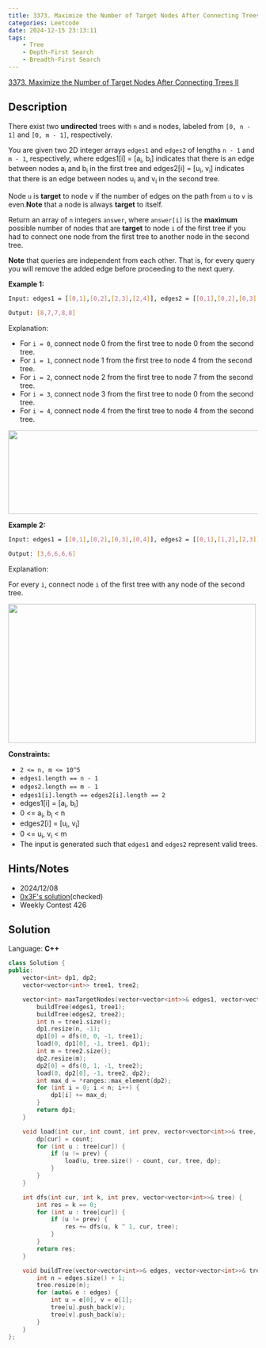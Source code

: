 ```yaml
---
title: 3373. Maximize the Number of Target Nodes After Connecting Trees II
categories: Leetcode
date: 2024-12-15 23:13:11
tags:
    - Tree
    - Depth-First Search
    - Breadth-First Search
---
```


[3373. Maximize the Number of Target Nodes After Connecting Trees II](https://leetcode.com/problems/maximize-the-number-of-target-nodes-after-connecting-trees-ii/description/)

## Description

There exist two **undirected** trees with `n` and `m` nodes, labeled from `[0, n - 1]` and `[0, m - 1]`, respectively.

You are given two 2D integer arrays `edges1` and `edges2` of lengths `n - 1` and `m - 1`, respectively, where edges1[i] = [a<sub>i</sub>, b<sub>i</sub>] indicates that there is an edge between nodes a<sub>i</sub> and b<sub>i</sub> in the first tree and edges2[i] = [u<sub>i</sub>, v<sub>i</sub>] indicates that there is an edge between nodes u<sub>i</sub> and v<sub>i</sub> in the second tree.

Node `u` is **target**  to node `v` if the number of edges on the path from `u` to `v` is even.**Note**  that a node is always **target**  to itself.

Return an array of `n` integers `answer`, where `answer[i]` is the **maximum**  possible number of nodes that are **target**  to node `i` of the first tree if you had to connect one node from the first tree to another node in the second tree.

**Note**  that queries are independent from each other. That is, for every query you will remove the added edge before proceeding to the next query.

**Example 1:**

```bash
Input: edges1 = [[0,1],[0,2],[2,3],[2,4]], edges2 = [[0,1],[0,2],[0,3],[2,7],[1,4],[4,5],[4,6]]

Output: [8,7,7,8,8]
```

Explanation:

- For `i = 0`, connect node 0 from the first tree to node 0 from the second tree.
- For `i = 1`, connect node 1 from the first tree to node 4 from the second tree.
- For `i = 2`, connect node 2 from the first tree to node 7 from the second tree.
- For `i = 3`, connect node 3 from the first tree to node 0 from the second tree.
- For `i = 4`, connect node 4 from the first tree to node 4 from the second tree.

<img alt="" src="https://assets.leetcode.com/uploads/2024/09/24/3982-1.png" style="width: 600px; height: 169px;">

**Example 2:**

```bash
Input: edges1 = [[0,1],[0,2],[0,3],[0,4]], edges2 = [[0,1],[1,2],[2,3]]

Output: [3,6,6,6,6]
```

Explanation:

For every `i`, connect node `i` of the first tree with any node of the second tree.

<img alt="" src="https://assets.leetcode.com/uploads/2024/09/24/3928-2.png" style="height: 281px; width: 500px;">

**Constraints:**

- `2 <= n, m <= 10^5`
- `edges1.length == n - 1`
- `edges2.length == m - 1`
- `edges1[i].length == edges2[i].length == 2`
- edges1[i] = [a<sub>i</sub>, b<sub>i</sub>]
- 0 <= a<sub>i</sub>, b<sub>i</sub> < n
- edges2[i] = [u<sub>i</sub>, v<sub>i</sub>]
- 0 <= u<sub>i</sub>, v<sub>i</sub> < m
- The input is generated such that `edges1` and `edges2` represent valid trees.

## Hints/Notes

- 2024/12/08
- [0x3F's solution](https://leetcode.cn/problems/maximize-the-number-of-target-nodes-after-connecting-trees-ii/solutions/3006331/an-qi-ou-fen-lei-pythonjavacgo-by-endles-dweg/)(checked)
- Weekly Contest 426

## Solution

Language: **C++**

```C++
class Solution {
public:
    vector<int> dp1, dp2;
    vector<vector<int>> tree1, tree2;

    vector<int> maxTargetNodes(vector<vector<int>>& edges1, vector<vector<int>>& edges2) {
        buildTree(edges1, tree1);
        buildTree(edges2, tree2);
        int n = tree1.size();
        dp1.resize(n, -1);
        dp1[0] = dfs(0, 0, -1, tree1);
        load(0, dp1[0], -1, tree1, dp1);
        int m = tree2.size();
        dp2.resize(m);
        dp2[0] = dfs(0, 1, -1, tree2);
        load(0, dp2[0], -1, tree2, dp2);
        int max_d = *ranges::max_element(dp2);
        for (int i = 0; i < n; i++) {
            dp1[i] += max_d;
        }
        return dp1;
    }

    void load(int cur, int count, int prev, vector<vector<int>>& tree, vector<int>& dp) {
        dp[cur] = count;
        for (int u : tree[cur]) {
            if (u != prev) {
                load(u, tree.size() - count, cur, tree, dp);
            }
        }
    }

    int dfs(int cur, int k, int prev, vector<vector<int>>& tree) {
        int res = k == 0;
        for (int u : tree[cur]) {
            if (u != prev) {
                res += dfs(u, k ^ 1, cur, tree);
            }
        }
        return res;
    }

    void buildTree(vector<vector<int>>& edges, vector<vector<int>>& tree) {
        int n = edges.size() + 1;
        tree.resize(n);
        for (auto& e : edges) {
            int u = e[0], v = e[1];
            tree[u].push_back(v);
            tree[v].push_back(u);
        }
    }
};
```
